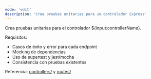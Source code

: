```yaml
---
mode: 'edit'
description: 'Crea pruebas unitarias para un controlador Express'
---
```

Crea pruebas unitarias para el controlador ${input:controllerName}.

Requisitos:
* Casos de éxito y error para cada endpoint
* Mocking de dependencias
* Uso de supertest y jest/mocha
* Consistencia con pruebas existentes

Referencia: [controllers/](../../controllers/) y [routes/](../../routes/)
